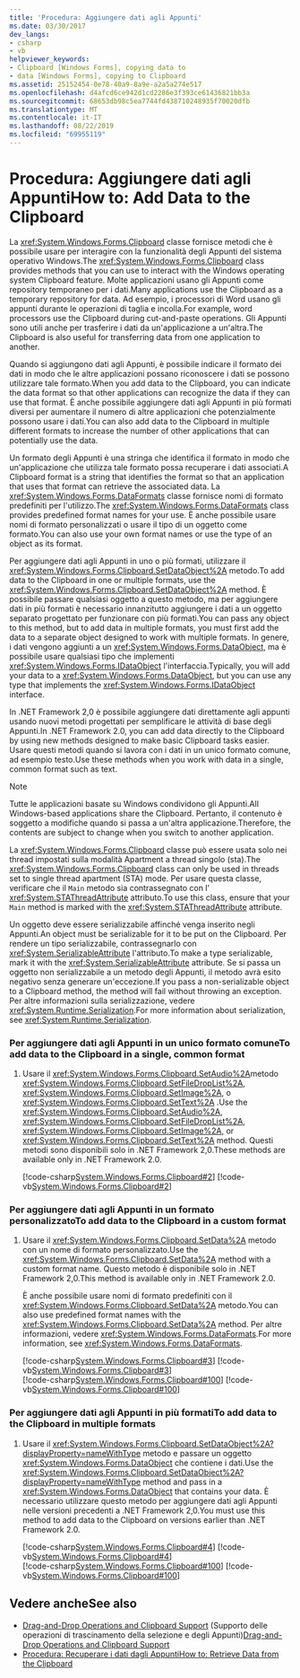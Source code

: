 ```yaml
---
title: 'Procedura: Aggiungere dati agli Appunti'
ms.date: 03/30/2017
dev_langs:
- csharp
- vb
helpviewer_keywords:
- Clipboard [Windows Forms], copying data to
- data [Windows Forms], copying to Clipboard
ms.assetid: 25152454-0e78-40a9-8a9e-a2a5a274e517
ms.openlocfilehash: d4afcd6ce942d1cd2286e3f393ce61436821bb3a
ms.sourcegitcommit: 68653db98c5ea7744fd438710248935f70020dfb
ms.translationtype: MT
ms.contentlocale: it-IT
ms.lasthandoff: 08/22/2019
ms.locfileid: "69955119"
---
```

# <a name="how-to-add-data-to-the-clipboard"></a><span data-ttu-id="abce4-102">Procedura: Aggiungere dati agli Appunti</span><span class="sxs-lookup"><span data-stu-id="abce4-102">How to: Add Data to the Clipboard</span></span>
<span data-ttu-id="abce4-103">La <xref:System.Windows.Forms.Clipboard> classe fornisce metodi che è possibile usare per interagire con la funzionalità degli Appunti del sistema operativo Windows.</span><span class="sxs-lookup"><span data-stu-id="abce4-103">The <xref:System.Windows.Forms.Clipboard> class provides methods that you can use to interact with the Windows operating system Clipboard feature.</span></span> <span data-ttu-id="abce4-104">Molte applicazioni usano gli Appunti come repository temporaneo per i dati.</span><span class="sxs-lookup"><span data-stu-id="abce4-104">Many applications use the Clipboard as a temporary repository for data.</span></span> <span data-ttu-id="abce4-105">Ad esempio, i processori di Word usano gli appunti durante le operazioni di taglia e incolla.</span><span class="sxs-lookup"><span data-stu-id="abce4-105">For example, word processors use the Clipboard during cut-and-paste operations.</span></span> <span data-ttu-id="abce4-106">Gli Appunti sono utili anche per trasferire i dati da un'applicazione a un'altra.</span><span class="sxs-lookup"><span data-stu-id="abce4-106">The Clipboard is also useful for transferring data from one application to another.</span></span>  
  
 <span data-ttu-id="abce4-107">Quando si aggiungono dati agli Appunti, è possibile indicare il formato dei dati in modo che le altre applicazioni possano riconoscere i dati se possono utilizzare tale formato.</span><span class="sxs-lookup"><span data-stu-id="abce4-107">When you add data to the Clipboard, you can indicate the data format so that other applications can recognize the data if they can use that format.</span></span> <span data-ttu-id="abce4-108">È anche possibile aggiungere dati agli Appunti in più formati diversi per aumentare il numero di altre applicazioni che potenzialmente possono usare i dati.</span><span class="sxs-lookup"><span data-stu-id="abce4-108">You can also add data to the Clipboard in multiple different formats to increase the number of other applications that can potentially use the data.</span></span>  
  
 <span data-ttu-id="abce4-109">Un formato degli Appunti è una stringa che identifica il formato in modo che un'applicazione che utilizza tale formato possa recuperare i dati associati.</span><span class="sxs-lookup"><span data-stu-id="abce4-109">A Clipboard format is a string that identifies the format so that an application that uses that format can retrieve the associated data.</span></span> <span data-ttu-id="abce4-110">La <xref:System.Windows.Forms.DataFormats> classe fornisce nomi di formato predefiniti per l'utilizzo.</span><span class="sxs-lookup"><span data-stu-id="abce4-110">The <xref:System.Windows.Forms.DataFormats> class provides predefined format names for your use.</span></span> <span data-ttu-id="abce4-111">È anche possibile usare nomi di formato personalizzati o usare il tipo di un oggetto come formato.</span><span class="sxs-lookup"><span data-stu-id="abce4-111">You can also use your own format names or use the type of an object as its format.</span></span>  
  
 <span data-ttu-id="abce4-112">Per aggiungere dati agli Appunti in uno o più formati, utilizzare il <xref:System.Windows.Forms.Clipboard.SetDataObject%2A> metodo.</span><span class="sxs-lookup"><span data-stu-id="abce4-112">To add data to the Clipboard in one or multiple formats, use the <xref:System.Windows.Forms.Clipboard.SetDataObject%2A> method.</span></span> <span data-ttu-id="abce4-113">È possibile passare qualsiasi oggetto a questo metodo, ma per aggiungere dati in più formati è necessario innanzitutto aggiungere i dati a un oggetto separato progettato per funzionare con più formati.</span><span class="sxs-lookup"><span data-stu-id="abce4-113">You can pass any object to this method, but to add data in multiple formats, you must first add the data to a separate object designed to work with multiple formats.</span></span> <span data-ttu-id="abce4-114">In genere, i dati vengono aggiunti a un <xref:System.Windows.Forms.DataObject>, ma è possibile usare qualsiasi tipo che implementi <xref:System.Windows.Forms.IDataObject> l'interfaccia.</span><span class="sxs-lookup"><span data-stu-id="abce4-114">Typically, you will add your data to a <xref:System.Windows.Forms.DataObject>, but you can use any type that implements the <xref:System.Windows.Forms.IDataObject> interface.</span></span>  
  
 <span data-ttu-id="abce4-115">In .NET Framework 2,0 è possibile aggiungere dati direttamente agli appunti usando nuovi metodi progettati per semplificare le attività di base degli Appunti.</span><span class="sxs-lookup"><span data-stu-id="abce4-115">In .NET Framework 2.0, you can add data directly to the Clipboard by using new methods designed to make basic Clipboard tasks easier.</span></span> <span data-ttu-id="abce4-116">Usare questi metodi quando si lavora con i dati in un unico formato comune, ad esempio testo.</span><span class="sxs-lookup"><span data-stu-id="abce4-116">Use these methods when you work with data in a single, common format such as text.</span></span>  
  
> [!NOTE]
> <span data-ttu-id="abce4-117">Tutte le applicazioni basate su Windows condividono gli Appunti.</span><span class="sxs-lookup"><span data-stu-id="abce4-117">All Windows-based applications share the Clipboard.</span></span> <span data-ttu-id="abce4-118">Pertanto, il contenuto è soggetto a modifiche quando si passa a un'altra applicazione.</span><span class="sxs-lookup"><span data-stu-id="abce4-118">Therefore, the contents are subject to change when you switch to another application.</span></span>  
>   
>  <span data-ttu-id="abce4-119">La <xref:System.Windows.Forms.Clipboard> classe può essere usata solo nei thread impostati sulla modalità Apartment a thread singolo (sta).</span><span class="sxs-lookup"><span data-stu-id="abce4-119">The <xref:System.Windows.Forms.Clipboard> class can only be used in threads set to single thread apartment (STA) mode.</span></span> <span data-ttu-id="abce4-120">Per usare questa classe, verificare che il `Main` metodo sia contrassegnato con l' <xref:System.STAThreadAttribute> attributo.</span><span class="sxs-lookup"><span data-stu-id="abce4-120">To use this class, ensure that your `Main` method is marked with the <xref:System.STAThreadAttribute> attribute.</span></span>  
>   
>  <span data-ttu-id="abce4-121">Un oggetto deve essere serializzabile affinché venga inserito negli Appunti.</span><span class="sxs-lookup"><span data-stu-id="abce4-121">An object must be serializable for it to be put on the Clipboard.</span></span> <span data-ttu-id="abce4-122">Per rendere un tipo serializzabile, contrassegnarlo con <xref:System.SerializableAttribute> l'attributo.</span><span class="sxs-lookup"><span data-stu-id="abce4-122">To make a type serializable, mark it with the <xref:System.SerializableAttribute> attribute.</span></span> <span data-ttu-id="abce4-123">Se si passa un oggetto non serializzabile a un metodo degli Appunti, il metodo avrà esito negativo senza generare un'eccezione.</span><span class="sxs-lookup"><span data-stu-id="abce4-123">If you pass a non-serializable object to a Clipboard method, the method will fail without throwing an exception.</span></span> <span data-ttu-id="abce4-124">Per altre informazioni sulla serializzazione, vedere <xref:System.Runtime.Serialization>.</span><span class="sxs-lookup"><span data-stu-id="abce4-124">For more information about serialization, see <xref:System.Runtime.Serialization>.</span></span>  
  
### <a name="to-add-data-to-the-clipboard-in-a-single-common-format"></a><span data-ttu-id="abce4-125">Per aggiungere dati agli Appunti in un unico formato comune</span><span class="sxs-lookup"><span data-stu-id="abce4-125">To add data to the Clipboard in a single, common format</span></span>  
  
1. <span data-ttu-id="abce4-126">Usare il <xref:System.Windows.Forms.Clipboard.SetAudio%2A>metodo <xref:System.Windows.Forms.Clipboard.SetFileDropList%2A>, <xref:System.Windows.Forms.Clipboard.SetImage%2A>, o <xref:System.Windows.Forms.Clipboard.SetText%2A> .</span><span class="sxs-lookup"><span data-stu-id="abce4-126">Use the <xref:System.Windows.Forms.Clipboard.SetAudio%2A>, <xref:System.Windows.Forms.Clipboard.SetFileDropList%2A>, <xref:System.Windows.Forms.Clipboard.SetImage%2A>, or <xref:System.Windows.Forms.Clipboard.SetText%2A> method.</span></span> <span data-ttu-id="abce4-127">Questi metodi sono disponibili solo in .NET Framework 2,0.</span><span class="sxs-lookup"><span data-stu-id="abce4-127">These methods are available only in .NET Framework 2.0.</span></span>  
  
     [!code-csharp[System.Windows.Forms.Clipboard#2](~/samples/snippets/csharp/VS_Snippets_Winforms/System.Windows.Forms.Clipboard/CS/form1.cs#2)]
     [!code-vb[System.Windows.Forms.Clipboard#2](~/samples/snippets/visualbasic/VS_Snippets_Winforms/System.Windows.Forms.Clipboard/vb/form1.vb#2)]  
  
### <a name="to-add-data-to-the-clipboard-in-a-custom-format"></a><span data-ttu-id="abce4-128">Per aggiungere dati agli Appunti in un formato personalizzato</span><span class="sxs-lookup"><span data-stu-id="abce4-128">To add data to the Clipboard in a custom format</span></span>  
  
1. <span data-ttu-id="abce4-129">Usare il <xref:System.Windows.Forms.Clipboard.SetData%2A> metodo con un nome di formato personalizzato.</span><span class="sxs-lookup"><span data-stu-id="abce4-129">Use the <xref:System.Windows.Forms.Clipboard.SetData%2A> method with a custom format name.</span></span> <span data-ttu-id="abce4-130">Questo metodo è disponibile solo in .NET Framework 2,0.</span><span class="sxs-lookup"><span data-stu-id="abce4-130">This method is available only in .NET Framework 2.0.</span></span>  
  
     <span data-ttu-id="abce4-131">È anche possibile usare nomi di formato predefiniti con il <xref:System.Windows.Forms.Clipboard.SetData%2A> metodo.</span><span class="sxs-lookup"><span data-stu-id="abce4-131">You can also use predefined format names with the <xref:System.Windows.Forms.Clipboard.SetData%2A> method.</span></span> <span data-ttu-id="abce4-132">Per altre informazioni, vedere <xref:System.Windows.Forms.DataFormats>.</span><span class="sxs-lookup"><span data-stu-id="abce4-132">For more information, see <xref:System.Windows.Forms.DataFormats>.</span></span>  
  
     [!code-csharp[System.Windows.Forms.Clipboard#3](~/samples/snippets/csharp/VS_Snippets_Winforms/System.Windows.Forms.Clipboard/CS/form1.cs#3)]
     [!code-vb[System.Windows.Forms.Clipboard#3](~/samples/snippets/visualbasic/VS_Snippets_Winforms/System.Windows.Forms.Clipboard/vb/form1.vb#3)]  
    [!code-csharp[System.Windows.Forms.Clipboard#100](~/samples/snippets/csharp/VS_Snippets_Winforms/System.Windows.Forms.Clipboard/CS/form1.cs#100)]
    [!code-vb[System.Windows.Forms.Clipboard#100](~/samples/snippets/visualbasic/VS_Snippets_Winforms/System.Windows.Forms.Clipboard/vb/form1.vb#100)]  
  
### <a name="to-add-data-to-the-clipboard-in-multiple-formats"></a><span data-ttu-id="abce4-133">Per aggiungere dati agli Appunti in più formati</span><span class="sxs-lookup"><span data-stu-id="abce4-133">To add data to the Clipboard in multiple formats</span></span>  
  
1. <span data-ttu-id="abce4-134">Usare il <xref:System.Windows.Forms.Clipboard.SetDataObject%2A?displayProperty=nameWithType> metodo e passare un oggetto <xref:System.Windows.Forms.DataObject> che contiene i dati.</span><span class="sxs-lookup"><span data-stu-id="abce4-134">Use the <xref:System.Windows.Forms.Clipboard.SetDataObject%2A?displayProperty=nameWithType> method and pass in a <xref:System.Windows.Forms.DataObject> that contains your data.</span></span> <span data-ttu-id="abce4-135">È necessario utilizzare questo metodo per aggiungere dati agli Appunti nelle versioni precedenti a .NET Framework 2,0.</span><span class="sxs-lookup"><span data-stu-id="abce4-135">You must use this method to add data to the Clipboard on versions earlier than .NET Framework 2.0.</span></span>  
  
     [!code-csharp[System.Windows.Forms.Clipboard#4](~/samples/snippets/csharp/VS_Snippets_Winforms/System.Windows.Forms.Clipboard/CS/form1.cs#4)]
     [!code-vb[System.Windows.Forms.Clipboard#4](~/samples/snippets/visualbasic/VS_Snippets_Winforms/System.Windows.Forms.Clipboard/vb/form1.vb#4)]  
    [!code-csharp[System.Windows.Forms.Clipboard#100](~/samples/snippets/csharp/VS_Snippets_Winforms/System.Windows.Forms.Clipboard/CS/form1.cs#100)]
    [!code-vb[System.Windows.Forms.Clipboard#100](~/samples/snippets/visualbasic/VS_Snippets_Winforms/System.Windows.Forms.Clipboard/vb/form1.vb#100)]  
  
## <a name="see-also"></a><span data-ttu-id="abce4-136">Vedere anche</span><span class="sxs-lookup"><span data-stu-id="abce4-136">See also</span></span>

- <span data-ttu-id="abce4-137">[Drag-and-Drop Operations and Clipboard Support](drag-and-drop-operations-and-clipboard-support.md) (Supporto delle operazioni di trascinamento della selezione e degli Appunti)</span><span class="sxs-lookup"><span data-stu-id="abce4-137">[Drag-and-Drop Operations and Clipboard Support](drag-and-drop-operations-and-clipboard-support.md)</span></span>
- [<span data-ttu-id="abce4-138">Procedura: Recuperare i dati dagli Appunti</span><span class="sxs-lookup"><span data-stu-id="abce4-138">How to: Retrieve Data from the Clipboard</span></span>](how-to-retrieve-data-from-the-clipboard.md)
